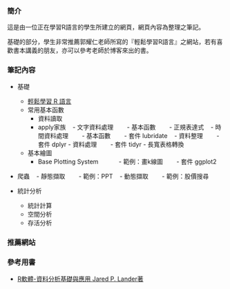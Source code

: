 ### **簡介**
這是由一位正在學習R語言的學生所建立的網頁，網頁內容為整理之筆記。

基礎的部分，學生非常推薦郭耀仁老師所寫的『輕鬆學習R語言』之網站，若有喜歡書本講義的朋友，亦可以參考老師於博客來出的書。


### **筆記內容**

- 基礎
    - [輕鬆學習 R 語言](http://www.learn-r-the-easy-way.tw/chapters/1)
    - 常用基本函數
        - 資料讀取
        - apply家族
    - 文字資料處理
        - 基本函數
        - 正規表達式
    - 時間資料處理
        - 基本函數
        - 套件 lubridate
    - 資料整理
        - 套件 dplyr - 資料處理
        - 套件 tidyr - 長寬表格轉換
    - 基本繪圖
        - Base Plotting System
            - 範例：畫k線圖
        - 套件 ggplot2

- 爬蟲
    - 靜態擷取
        - 範例：PPT
    - 動態擷取
        - 範例：股價搜尋

- 統計分析
    - 統計計算
    - 空間分析
    - 存活分析


### **推薦網站**


### **參考用書**

- [R軟體-資料分析基礎與應用 Jared P. Lander著](http://www.flag.com.tw/book/bookinfo.asp?bokno=F8736)
